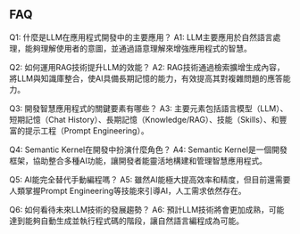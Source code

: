 ## FAQ

Q1: 什麼是LLM在應用程式開發中的主要應用？
A1: LLM主要應用於自然語言處理，能夠理解使用者的意圖，並通過語意理解來增強應用程式的智慧。

Q2: 如何運用RAG技術提升LLM的效能？
A2: RAG技術通過檢索擴增生成內容，將LLM與知識庫整合，使AI具備長期記憶的能力，有效提高其對複雜問題的應答能力。

Q3: 開發智慧應用程式的關鍵要素有哪些？
A3: 主要元素包括語言模型（LLM）、短期記憶（Chat History）、長期記憶（Knowledge/RAG）、技能（Skills）、和豐富的提示工程（Prompt Engineering）。

Q4: Semantic Kernel在開發中扮演什麼角色？
A4: Semantic Kernel是一個開發框架，協助整合多種AI功能，讓開發者能靈活地構建和管理智慧應用程式。

Q5: AI能完全替代手動編程嗎？
A5: 雖然AI能極大提高效率和精度，但目前還需要人類掌握Prompt Engineering等技能來引導AI，人工需求依然存在。

Q6: 如何看待未來LLM技術的發展趨勢？
A6: 預計LLM技術將會更加成熟，可能達到能夠自動生成並執行程式碼的階段，讓自然語言編程成為可能。